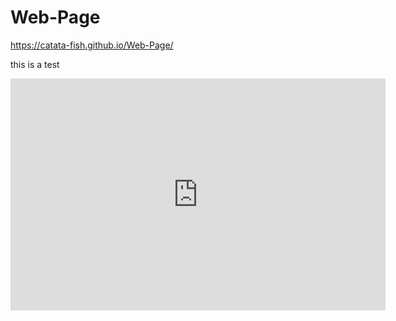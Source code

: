 # Web-Page

https://catata-fish.github.io/Web-Page/

this is a test


<iframe width="600" height="371" seamless frameborder="0" scrolling="no" src="https://docs.google.com/spreadsheets/d/18VaywQvyEQfto2B3i2l1zTTgZ3iRxKmsldjex9-6_mU/pubchart?oid=1853833875&amp;format=interactive"></iframe>
